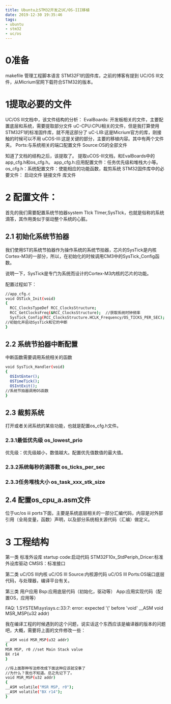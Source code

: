 ```yaml
---
title: Ubuntu上STM32开发之UC/OS-III移植
date: 2019-12-30 19:35:46
tags:
- ubuntu
- stm32
- uc/os
---
```

# 0准备
makefile 管理工程脚本语言
STM32F1的固件库，之前的博客有提到
UC/OS III文件，从Micrium官网下载符合STM32的版本。

# 1提取必要的文件
UC/OS III文档中，该文件结构的分析：
EvalBoards:
开发板相关的文件，主要配置底层和系统，需要提取部分文件
uC-CPU:CPU相关的文件，但是我打算使用STM32F1的标准固件库，就不用这部分了
uC-LIB:这是Micrium官方的库，刚接触的时候可以不用
uCOS-III:这是关键的部分，主要的移植内容。其中有两个文件夹。
Ports:与系统相关的端口配置文件
Source:OS的全部文件

知道了文档的结构之后，该提取了。
提取uCOS-III文档，和EvalBoards中的app_cfg.h和os_cfg.h。
app_cfg.h:应用配置文件：任务优先级和堆栈大小等。
os_cfg.h：系统配置文件：使能相应的功能函数，裁剪系统
STM32固件库中的必要文件：
  启动文件
  链接文件
  库文件

# 2 配置文件：
  首先的我们需要配置系统节拍器system TIck TImer,SysTIck，也就是俗称的系统滴答，其作用类似于驱动整个系统的心脏。

## 2.1 初始化系统节拍器
  我们使用ST的系统节拍器作为操作系统的系统节拍器，芯片的SysTick是内核Cortex-M3的一部分，所以，在初始化的时候调用CM3中的SysTick_Config函数。

  说明一下，SysTick是专门为系统而设计的Cortex-M3内核的芯片的功能。

  配置过程如下：
```bash
//app_cfg.c
void OSTick_Init(void)
{
  RCC_ClocksTypeDef RCC_ClocksStructure;
  RCC_GetClocksFreq(&RCC_ClocksStructure);  //获取系统时钟频率
  SysTick_Config(RCC_ClocksStructure.HCLK_Frequency/OS_TICKS_PER_SEC);
//初始化并启动SysTick和它的中断
}
```

## 2.2 系统节拍器中断配置
中断函数需要调用系统相关的函数
```bash
void SysTick_Handler(void)
{
  OSIntEnter();
  OSTimeTick();
  OSIntExit();
//系统节拍器调用OS函数
}
```

## 2.3 裁剪系统
  打开或者关闭系统的某些功能，也就是配置os_cfg.h文件。

### 2.3.1最低优先级 os_lowest_prio
  优先级：优先级越小，数值越大。配置优先值数值的最大值。

### 2.3.2系统每秒的滴答数 os_ticks_per_sec
  
### 2.3.3任务堆栈大小 os_task_xxx_stk_size
  
## 2.4 配置os_cpu_a.asm文件
  位于uc/os iii ports下面，主要是系统底层相关的一部分汇编代码，内容是对外部引用（全局变量，函数）声明，以及部分系统相关源代码（汇编）做定义。



# 3 工程结构

第一类 标准外设库
  startup code:启动代码
  STM32F10x_StdPeriph_Dricer:标准外设库驱动
  CMSIS：标准接口

第二类 uC/OS III内核
  uC/OS III Source:内核源代码
  uC/OS III Ports:OS端口底层代码，与处理器，编译平台有关。

第三类 用户应用
  Bsp:应用底层代码（初始化，驱动等）
  App:应用实现代码（配置OS，应用等）



FAQ:
1.SYSTEM\sys\sys.c:33:7: error: expected '(' before 'void' __ASM void MSR_MSP(u32 addr)

我在编译工程的时候遇到的这个问题，说实话这个东西应该是编译器的版本的问题吧，大概，需要将上面的文件修改一些：
```bash
__ASM void MSR_MSP(u32 addr)
{
MSR MSP, r0 //set Main Stack value
BX r14
}

//将上面那种写法修改成下面这种应该就没事了
//为什么？我也不知道。总之先记下了。
void MSR_MSP(u32 addr)
{
__ASM volatile("MSR MSP, r0");
__ASM volatile("BX r14");
}
```
